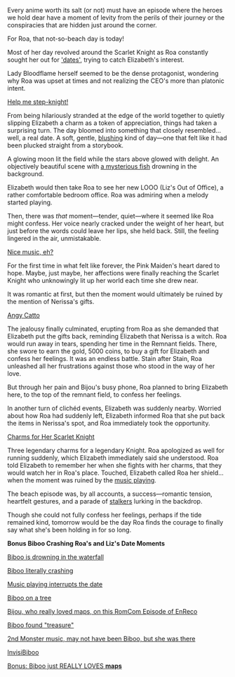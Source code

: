 <!-- title: Roa's Not-Beach Day Episode! -->

Every anime worth its salt (or not) must have an episode where the heroes we hold dear have a moment of levity from the perils of their journey or the conspiracies that are hidden just around the corner.

For Roa, that not-so-beach day is today!

Most of her day revolved around the Scarlet Knight as Roa constantly sought her out for ['dates'](https://www.youtube.com/live/E-LGNO7JdO4?si=Vbk-LL3ZgXoCA7FR&t=752), trying to catch Elizabeth's interest.

Lady Bloodflame herself seemed to be the dense protagonist, wondering why Roa was upset at times and not realizing the CEO's more than platonic intent.

[Help me step-knight!](#embed:https://www.youtube.com/live/E-LGNO7JdO4?si=f4ZyMbIzEfy7R8Qr&t=2618)

From being hilariously stranded at the edge of the world together to quietly slipping Elizabeth a charm as a token of appreciation, things had taken a surprising turn. The day bloomed into something that closely resembled... well, a real date. A soft, gentle, [blushing](https://youtu.be/E-LGNO7JdO4?t=1970) kind of day—one that felt like it had been plucked straight from a storybook.

A glowing moon lit the field while the stars above glowed with delight. An objectively beautiful scene with [a mysterious fish](https://www.youtube.com/live/E-LGNO7JdO4?si=nE8smmbOvqAwDw-Y&t=2017) drowning in the background.

Elizabeth would then take Roa to see her new LOOO (Liz's Out of Office), a rather comfortable bedroom office. Roa was admiring when a melody started playing.

Then, there was _that_ moment—tender, quiet—where it seemed like Roa might confess. Her voice nearly cracked under the weight of her heart, but just before the words could leave her lips, she held back. Still, the feeling lingered in the air, unmistakable.

[Nice music, eh?](#embed:https://www.youtube.com/live/E-LGNO7JdO4?si=D4DbO9SIH19UQouG&t=3357)

For the first time in what felt like forever, the Pink Maiden's heart dared to hope. Maybe, just maybe, her affections were finally reaching the Scarlet Knight who unknowingly lit up her world each time she drew near.

It was romantic at first, but then the moment would ultimately be ruined by the mention of Nerissa's gifts.

[Angy Catto](#embed:https://youtu.be/E-LGNO7JdO4?t=3463)

The jealousy finally culminated, erupting from Roa as she demanded that Elizabeth put the gifts back, reminding Elizabeth that Nerissa is a witch. Roa would run away in tears, spending her time in the Remnant fields. There, she swore to earn the gold, 5000 coins, to buy a gift for Elizabeth and confess her feelings. It was an endless battle. Stain after Stain, Roa unleashed all her frustrations against those who stood in the way of her love.

But through her pain and Bijou's busy phone, Roa planned to bring Elizabeth here, to the top of the remnant field, to confess her feelings.

In another turn of clichéd events, Elizabeth was suddenly nearby. Worried about how Roa had suddenly left, Elizabeth informed Roa that she put back the items in Nerissa's spot, and Roa immediately took the opportunity.

[Charms for Her Scarlet Knight](#embed:https://www.youtube.com/live/E-LGNO7JdO4?si=wfP3zWSaDRNYPG3F&t=8936)

Three legendary charms for a legendary Knight. Roa apologized as well for running suddenly, which Elizabeth immediately said she understood. Roa told Elizabeth to remember her when she fights with her charms, that they would watch her in Roa's place. Touched, Elizabeth called Roa her shield... when the moment was ruined by the [music playing](https://www.youtube.com/live/E-LGNO7JdO4?si=DgHG-DiRuKREWsD8&t=9048).

The beach episode was, by all accounts, a success—romantic tension, heartfelt gestures, and a parade of [stalkers](https://www.youtube.com/live/E-LGNO7JdO4?si=EQ2i5tfeEEHauBZz&t=10780) lurking in the backdrop.

Though she could not fully confess her feelings, perhaps if the tide remained kind, tomorrow would be the day Roa finds the courage to finally say what she's been holding in for so long.

**Bonus Biboo Crashing Roa's and Liz's Date Moments**

[Biboo is drowning in the waterfall](https://youtu.be/E-LGNO7JdO4?t=2021)

[Biboo literally crashing](https://youtu.be/E-LGNO7JdO4?t=2764)

[Music playing interrupts the date](https://youtu.be/E-LGNO7JdO4?t=9064)

[Biboo on a tree](https://youtu.be/E-LGNO7JdO4?t=10469)

[Bijou, who really loved maps, on this RomCom Episode of EnReco](https://youtu.be/E-LGNO7JdO4?t=10487)

[Biboo found "treasure"](https://youtu.be/E-LGNO7JdO4?t=10545)

[2nd Monster music, may not have been Biboo, but she was there](https://youtu.be/E-LGNO7JdO4?t=10566)

[InvisiBiboo](https://youtu.be/E-LGNO7JdO4?t=10779)

[Bonus: Biboo just REALLY LOVES **maps**](https://youtu.be/E-LGNO7JdO4?t=10896)